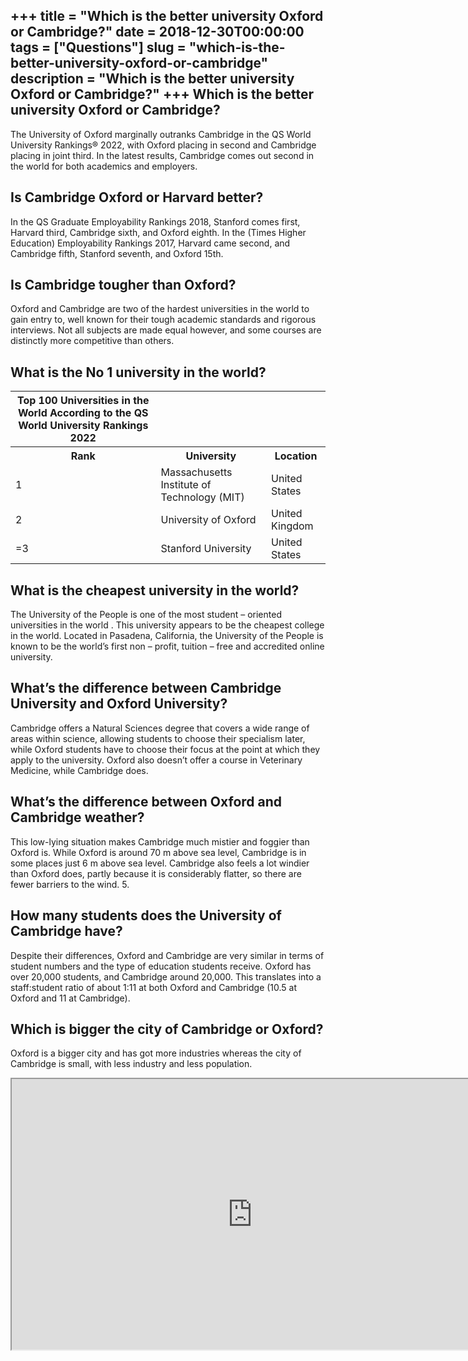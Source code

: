 +++
title = "Which is the better university Oxford or Cambridge?"
date = 2018-12-30T00:00:00
tags = ["Questions"]
slug = "which-is-the-better-university-oxford-or-cambridge"
description = "Which is the better university Oxford or Cambridge?"
+++
Which is the better university Oxford or Cambridge?
---------------------------------------------------

The University of Oxford marginally outranks Cambridge in the QS World University Rankings® 2022, with Oxford placing in second and Cambridge placing in joint third. In the latest results, Cambridge comes out second in the world for both academics and employers.

Is Cambridge Oxford or Harvard better?
--------------------------------------

In the QS Graduate Employability Rankings 2018, Stanford comes first, Harvard third, Cambridge sixth, and Oxford eighth. In the (Times Higher Education) Employability Rankings 2017, Harvard came second, and Cambridge fifth, Stanford seventh, and Oxford 15th.

Is Cambridge tougher than Oxford?
---------------------------------

Oxford and Cambridge are two of the hardest universities in the world to gain entry to, well known for their tough academic standards and rigorous interviews. Not all subjects are made equal however, and some courses are distinctly more competitive than others.

What is the No 1 university in the world?
-----------------------------------------

<table><tr><th>Top 100 Universities in the World According to the QS World University Rankings 2022</th></tr><tr><th>Rank</th><th>University</th><th>Location</th></tr><tr><td>1</td><td>Massachusetts Institute of Technology (MIT)</td><td>United States</td></tr><tr><td>2</td><td>University of Oxford</td><td>United Kingdom</td></tr><tr><td>=3</td><td>Stanford University</td><td>United States</td></tr></table>

What is the cheapest university in the world?
---------------------------------------------

The University of the People is one of the most student – oriented universities in the world . This university appears to be the cheapest college in the world. Located in Pasadena, California, the University of the People is known to be the world’s first non – profit, tuition – free and accredited online university.

What’s the difference between Cambridge University and Oxford University?
-------------------------------------------------------------------------

Cambridge offers a Natural Sciences degree that covers a wide range of areas within science, allowing students to choose their specialism later, while Oxford students have to choose their focus at the point at which they apply to the university. Oxford also doesn’t offer a course in Veterinary Medicine, while Cambridge does.

What’s the difference between Oxford and Cambridge weather?
-----------------------------------------------------------

This low-lying situation makes Cambridge much mistier and foggier than Oxford is. While Oxford is around 70 m above sea level, Cambridge is in some places just 6 m above sea level. Cambridge also feels a lot windier than Oxford does, partly because it is considerably flatter, so there are fewer barriers to the wind. 5.

How many students does the University of Cambridge have?
--------------------------------------------------------

Despite their differences, Oxford and Cambridge are very similar in terms of student numbers and the type of education students receive. Oxford has over 20,000 students, and Cambridge around 20,000. This translates into a staff:student ratio of about 1:11 at both Oxford and Cambridge (10.5 at Oxford and 11 at Cambridge).

Which is bigger the city of Cambridge or Oxford?
------------------------------------------------

Oxford is a bigger city and has got more industries whereas the city of Cambridge is small, with less industry and less population.

<iframe allow="accelerometer; autoplay; clipboard-write; encrypted-media; gyroscope; picture-in-picture" allowfullscreen="" class="__youtube_prefs__  epyt-is-override  no-lazyload" data-no-lazy="1" data-origheight="433" data-origwidth="770" data-skipgform_ajax_framebjll="" height="433" id="_ytid_54120" loading="lazy" src="https://www.youtube.com/embed/qkKwPpeECCs?enablejsapi=1&autoplay=0&cc_load_policy=0&cc_lang_pref=&iv_load_policy=1&loop=0&modestbranding=0&rel=1&fs=1&playsinline=0&autohide=2&theme=dark&color=red&controls=1&" title="YouTube player" width="770"></iframe>